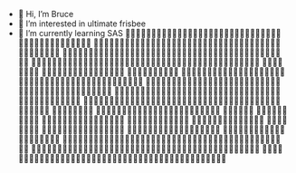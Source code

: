 - 👋 Hi, I’m Bruce
- 👀 I’m interested in ultimate frisbee
- 🌱 I’m currently learning SAS
🚴‍♀️🚴‍♂️🚴‍♀️🚴‍♂️🚴‍♀️🚴‍♂️🚴‍♀️🚴‍♂️🚴‍♀️🚴‍♂️🚴‍♀️🚴‍♂️🚴‍♀️🚴‍♂️🚴‍♀️🚴‍♂️🚴‍♀️🚴‍♂️🚴‍♀️🚴‍♂️🚴‍♀️🚴‍♂️
🚴‍♀️🚴‍♂️🚴‍♀️🚴‍♂️🚴‍♀️🚴‍♂️🚴‍♀️🚴‍♂️🚴‍♀️🚴‍♂️🚴‍♀️🚴‍♂️🚴‍♀️🚴‍♂️🚴‍♀️🚴‍♂️🚴‍♀️🚴‍♂️🚴‍♀️🚴‍♂️🚴‍♀️🚴‍♂️
🚴‍♀️🚴‍♂️🚴‍♀️🚴‍♂️🚴‍♀️🚴‍♂️🚴‍♀️🚴‍♂️🚴‍♀️🚴‍♂️🚴‍♀️🚴‍♂️🚴‍♀️🚴‍♂️🚴‍♀️🚴‍♂️🚴‍♀️🚴‍♂️🚴‍♀️🚴‍♂️🚴‍♀️🚴‍♂️
🚴‍♀️🚴‍♂️🚴‍♀️🚴‍♂️🚴‍♀️🚴‍♂️🚴‍♀️🚴‍♂️🚴‍♀️🚴‍♂️🚴‍♀️🚴‍♂️🚴‍♀️🚴‍♂️🚴‍♀️🚴‍♂️🚴‍♀️🚴‍♂️🚴‍♀️🚴‍♂️🚴‍♀️🚴‍♂️
🚴‍♀️🚴‍♂️🚴‍♀️🚴‍♂️      🚴‍♂️🚴‍♀️🚴‍♂️🚴‍♀️🚴‍♂️🚴‍♀️🚴‍♂️🚴‍♀️      🚴‍♂️🚴‍♀️🚴‍♂️🚴‍♀️🚴‍♂️
🚴‍♀️🚴‍♂️🚴‍♀️🚴‍♂️🚴‍♀️🚴‍♂️🚴‍♀️🚴‍♂️🚴‍♀️🚴‍♂️🚴‍♀️🚴‍♂️🚴‍♀️🚴‍♂️🚴‍♀️🚴‍♂️🚴‍♀️🚴‍♂️🚴‍♀️🚴‍♂️🚴‍♀️🚴‍♂️
🚴‍♀️🚴‍♂️🚴‍♀️🚴‍♂️🚴‍♀️🚴‍♂️🚴‍♀️🚴‍♂️🚴‍♀️🚴‍♂️🚴‍♀️🚴‍♂️🚴‍♀️🚴‍♂️🚴‍♀️🚴‍♂️🚴‍♀️🚴‍♂️🚴‍♀️🚴‍♂️🚴‍♀️🚴‍♂️
🚴‍♀️🚴‍♂️🚴‍♀️🚴‍♂️🚴‍♀️🚴‍♂️🚴‍♀️🚴‍♂️🚴‍♀️🚴‍♂️🚴‍♀️🚴‍♂️🚴‍♀️🚴‍♂️🚴‍♀️🚴‍♂️🚴‍♀️🚴‍♂️🚴‍♀️🚴‍♂️🚴‍♀️🚴‍♂️
🚴‍♀️🚴‍♂️🚴‍♀️🚴‍♂️🚴‍♀️🚴‍♂️🚴‍♀️🚴‍♂️🚴‍♀️🚴‍♂️🚴‍♀️🚴‍♂️🚴‍♀️🚴‍♂️🚴‍♀️🚴‍♂️🚴‍♀️🚴‍♂️🚴‍♀️🚴‍♂️🚴‍♀️🚴‍♂️
🚴‍♀️🚴‍♂️🚴‍♀️🚴‍♂️    🚴‍♀️🚴‍♂️🚴‍♀️🚴‍♂️🚴‍♀️🚴‍♂️🚴‍♀️🚴‍♂️🚴‍♀️🚴‍♂️🚴‍♀️🚴‍♂️    🚴‍♀️🚴‍♀️🚴‍♂️
🚴‍♀️🚴‍♂️🚴‍♀️🚴‍♂️🚴‍♀️    🚴‍♂️🚴‍♀️🚴‍♂️🚴‍♀️🚴‍♂️🚴‍♀️🚴‍♂️🚴‍♀️   🚴‍♂️🚴‍♀️🚴‍♂️🚴‍♀️🚴‍♂️🚴‍♀️
🚴‍♀️🚴‍♂️🚴‍♀️🚴‍♂️🚴‍♀️🚴‍♂️🚴‍♀️    🚴‍♂️🚴‍♀️🚴‍♂️🚴‍♀️    🚴‍♂️🚴‍♀️🚴‍♂️🚴‍♀️🚴‍♂️🚴‍♀️🚴‍♂️🚴‍♀️
🚴‍♀️🚴‍♂️🚴‍♀️🚴‍♂️🚴‍♀️🚴‍♂️🚴‍♀️🚴‍♂️🚴‍♀️        🚴‍♂️🚴‍♀️🚴‍♂️🚴‍♀️🚴‍♂️🚴‍♀️🚴‍♂️🚴‍♀️🚴‍♂️🚴‍♀️
🚴‍♀️🚴‍♂️🚴‍♀️🚴‍♂️🚴‍♀️🚴‍♂️🚴‍♀️🚴‍♂️🚴‍♀️🚴‍♂️🚴‍♀️🚴‍♂️🚴‍♀️🚴‍♂️🚴‍♀️🚴‍♂️🚴‍♀️🚴‍♂️🚴‍♀️🚴‍♂️🚴‍♀️🚴‍♂️
🚴‍♀️🚴‍♂️🚴‍♀️🚴‍♂️🚴‍♀️🚴‍♂️🚴‍♀️🚴‍♂️🚴‍♀️🚴‍♂️🚴‍♀️🚴‍♂️🚴‍♀️🚴‍♂️🚴‍♀️🚴‍♂️🚴‍♀️🚴‍♂️🚴‍♀️🚴‍♂️🚴‍♀️🚴‍♂️
🚴‍♀️🚴‍♂️🚴‍♀️🚴‍♂️🚴‍♀️🚴‍♂️🚴‍♀️🚴‍♂️🚴‍♀️🚴‍♂️🚴‍♀️🚴‍♂️🚴‍♀️🚴‍♂️🚴‍♀️🚴‍♂️🚴‍♀️🚴‍♂️🚴‍♀️🚴‍♂️🚴‍♀️🚴‍♂️
<!---
yl1183/yl1183 is a ✨ special ✨ repository because its `README.md` (this file) appears on your GitHub profile.
You can click the Preview link to take a look at your changes.
--->
